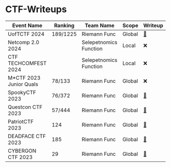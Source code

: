 # CTF-Writeups

| Event Name                | Ranking  | Team Name    | Scope   | Writeup |
|--------------------       | -------- |--------------| ------- |-------- |
| UofTCTF 2024              | 189/1225 | Riemann Func | Global  | [🚩](University-of-Toronto-UofTCTF-2024) |
| Netcomp 2.0 2024          |          | Selepetnomics Function | Local  | ❌ |
| CTF TECHCOMFEST 2024      |          | Selepetnomics Function | Local  | ❌ |
| M*CTF 2023 Junior Quals   | 78/133   | Riemann Func | Global  | ❌ |
| SpookyCTF 2023            | 76/372   | Riemann Func | Global  | [🚩](SPOOKY-CTF-2023) |
| Questcon CTF 2023         | 57/444   | Riemann Func | Global  | [🚩](Questcon-CTF-2023) |
| PatriotCTF 2023           | 124      | Riemann Func | Global  | [🚩](PatriotCTF-2023) |
| DEADFACE CTF 2023         | 185      | Riemann Func | Global  | [🚩](DEADFACE-CTF-2023) |
| CYBERGON CTF 2023         | 29       | Riemann Func | Global  | [🚩](CYBERGON-CTF-2023) |